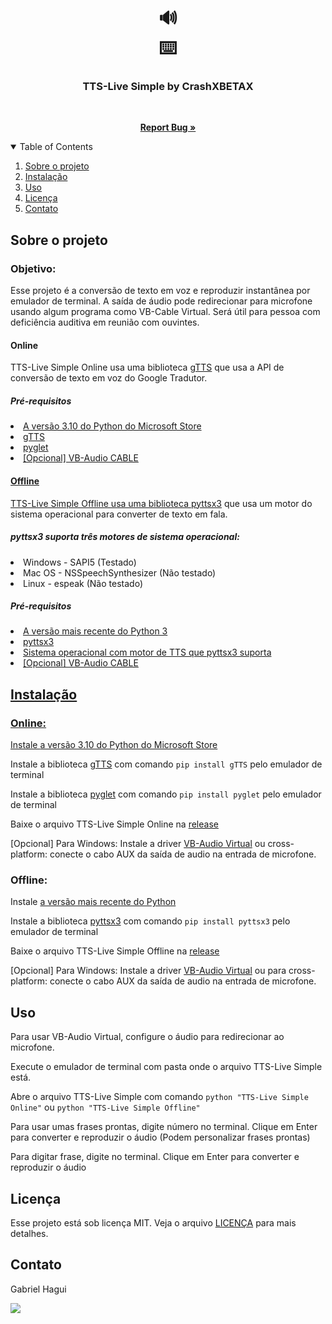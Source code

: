 <h1 align="center">🔊<br>
⌨️</h1>
<h3 align="center">TTS-Live Simple by CrashXBETAX</h3>
<br>
<p align="center">
  <a href="https://github.com/CrashXBETAX/TTS-Live-by-CrashXBETAX/issues"><strong>Report Bug »</strong></a>
</p>
<details open="open">
  <summary>Table of Contents</summary>
  <ol>
    <li>
      <a href="#sobre-o-projeto">Sobre o projeto</a>
    </li>
    <li><a href="#instalação">Instalação</a></li>
    <li><a href="#uso">Uso</a></li>
    <li><a href="#licença">Licença</a></li>
    <li><a href="#contato">Contato</a></li>
  </ol>
</details>

## Sobre o projeto
### Objetivo:

Esse projeto é a conversão de texto em voz e reproduzir instantânea por emulador de terminal. A saída de áudio pode redirecionar para microfone usando algum programa como VB-Cable Virtual. Será útil para pessoa com deficiência auditiva em reunião com ouvintes.

#### Online
TTS-Live Simple Online usa uma biblioteca [gTTS](https://github.com/pndurette/gTTS) que usa a API de conversão de texto em voz do Google Tradutor. 

##### Pré-requisitos
<list>
  <li><a href="https://apps.microsoft.com/store/detail/python-310/9PJPW5LDXLZ5"> A versão 3.10 do Python do Microsoft Store</li>
  <li><a href="https://github.com/pndurette/gTTS"> gTTS</li>
  <li><a href="https://pyglet.org"> pyglet</li>
  <li><a href="https://vb-audio.com/Cable"> [Opcional] VB-Audio CABLE</li>
</list>

#### Offline
TTS-Live Simple Offline usa uma biblioteca [pyttsx3](https://github.com/nateshmbhat/pyttsx3) que usa um motor do sistema operacional para converter de texto em fala.

##### pyttsx3 suporta três motores de sistema operacional:
<list>
  <li>Windows - SAPI5 (Testado)</li> 
  <li>Mac OS - NSSpeechSynthesizer (Não testado)</li>
  <li>Linux - espeak (Não testado)</li>
</list>

##### Pré-requisitos
<list>
  <li><a href="https://www.python.org/downloads"> A versão mais recente do Python 3</li>
  <li><a href="https://github.com/nateshmbhat/pyttsx3"> pyttsx3</li>
  <li>Sistema operacional com motor de TTS que pyttsx3 suporta</li>
  <li><a href="https://vb-audio.com/Cable"> [Opcional] VB-Audio CABLE</li>
</list>

## Instalação
### Online:
Instale [a versão 3.10 do Python do Microsoft Store](https://apps.microsoft.com/store/detail/python-310/9PJPW5LDXLZ5)

Instale a biblioteca [gTTS](https://github.com/pndurette/gTTS) com comando `pip install gTTS` pelo emulador de terminal

Instale a biblioteca [pyglet](https://pyglet.org) com comando `pip install pyglet` pelo emulador de terminal

Baixe o arquivo TTS-Live Simple Online na [release](https://github.com/CrashXBETAX/TTS-Live-by-CrashXBETAX/releases)

[Opcional] Para Windows: Instale a driver [VB-Audio Virtual](https://vb-audio.com/Cable/) ou cross-platform: conecte o cabo AUX da saída de audio na entrada de microfone.

### Offline:
Instale [a versão mais recente do Python](https://www.python.org/downloads)

Instale a biblioteca [pyttsx3](https://github.com/pndurette/gTTS) com comando `pip install pyttsx3` pelo emulador de terminal

Baixe o arquivo TTS-Live Simple Offline na [release](https://github.com/CrashXBETAX/TTS-Live-by-CrashXBETAX/releases)

[Opcional] Para Windows: Instale a driver [VB-Audio Virtual](https://vb-audio.com/Cable/) ou para cross-platform: conecte o cabo AUX da saída de audio na entrada de microfone.

## Uso
Para usar VB-Audio Virtual, configure o áudio para redirecionar ao microfone.

Execute o emulador de terminal com pasta onde o arquivo TTS-Live Simple está.

Abre o arquivo TTS-Live Simple com comando `python "TTS-Live Simple Online"` ou `python "TTS-Live Simple Offline"`

Para usar umas frases prontas, digite número no terminal. Clique em Enter para converter e reproduzir o áudio (Podem personalizar frases prontas)

Para digitar frase, digite no terminal. Clique em Enter para converter e reproduzir o áudio

## Licença
Esse projeto está sob licença MIT. Veja o arquivo [LICENÇA](LICENSE) para mais detalhes.<br>

## Contato
Gabriel Hagui

<a href="mailto:gabrielhagui@live.com" target="_blank"><img src="https://img.shields.io/badge/Microsoft_Outlook-0078D4?style=for-the-badge&logo=microsoft-outlook&logoColor=white" target="_blank"></a>
